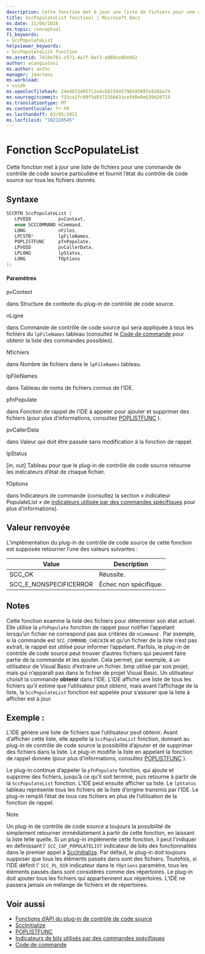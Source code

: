 ```yaml
---
description: Cette fonction met à jour une liste de fichiers pour une commande de contrôle de code source particulière et fournit l’état du contrôle de code source sur tous les fichiers donnés.
title: SccPopulateList fonction) | Microsoft Docs
ms.date: 11/04/2016
ms.topic: conceptual
f1_keywords:
- SccPopulateList
helpviewer_keywords:
- SccPopulateList function
ms.assetid: 7416e781-c571-4a7f-8af3-a089ce8be662
author: acangialosi
ms.author: anthc
manager: jmartens
ms.workload:
- vssdk
ms.openlocfilehash: 24ed033d05711e4c6815945796595897e926ba74
ms.sourcegitcommit: f33ca1fc99f5d9372166431cefd0e0e639d20719
ms.translationtype: MT
ms.contentlocale: fr-FR
ms.lasthandoff: 03/05/2021
ms.locfileid: "102220545"
---
```

# <a name="sccpopulatelist-function"></a>Fonction SccPopulateList
Cette fonction met à jour une liste de fichiers pour une commande de contrôle de code source particulière et fournit l’état du contrôle de code source sur tous les fichiers donnés.

## <a name="syntax"></a>Syntaxe

```cpp
SCCRTN SccPopulateList (
   LPVOID          pvContext,
   enum SCCCOMMAND nCommand,
   LONG            nFiles,
   LPCSTR*         lpFileNames,
   POPLISTFUNC     pfnPopulate,
   LPVOID          pvCallerData,
   LPLONG          lpStatus,
   LONG            fOptions
);
```

#### <a name="parameters"></a>Paramètres
 pvContext

dans Structure de contexte du plug-in de contrôle de code source.

 nLigne

dans Commande de contrôle de code source qui sera appliquée à tous les fichiers du `lpFileNames` tableau (consultez le [Code de commande](../extensibility/command-code-enumerator.md) pour obtenir la liste des commandes possibles).

 Nfichiers

dans Nombre de fichiers dans le `lpFileNames` tableau.

 lpFileNames

dans Tableau de noms de fichiers connus de l’IDE.

 pfnPopulate

dans Fonction de rappel de l’IDE à appeler pour ajouter et supprimer des fichiers (pour plus d’informations, consultez [POPLISTFUNC](../extensibility/poplistfunc.md) ).

 pvCallerData

dans Valeur qui doit être passée sans modification à la fonction de rappel.

 lpStatus

[in, out] Tableau pour que le plug-in de contrôle de code source retourne les indicateurs d’état de chaque fichier.

 fOptions

dans Indicateurs de commande (consultez la section « indicateur PopulateList » de [indicateurs utilisée par des commandes spécifiques](../extensibility/bitflags-used-by-specific-commands.md) pour plus d’informations).

## <a name="return-value"></a>Valeur renvoyée
 L’implémentation du plug-in de contrôle de code source de cette fonction est supposée retourner l’une des valeurs suivantes :

|Value|Description|
|-----------|-----------------|
|SCC_OK|Réussite.|
|SCC_E_NONSPECIFICERROR|Échec non spécifique.|

## <a name="remarks"></a>Notes
 Cette fonction examine la liste des fichiers pour déterminer son état actuel. Elle utilise la `pfnPopulate` fonction de rappel pour notifier l’appelant lorsqu’un fichier ne correspond pas aux critères de `nCommand` . Par exemple, si la commande est `SCC_COMMAND_CHECKIN` et qu’un fichier de la liste n’est pas extrait, le rappel est utilisé pour informer l’appelant. Parfois, le plug-in de contrôle de code source peut trouver d’autres fichiers qui peuvent faire partie de la commande et les ajouter. Cela permet, par exemple, à un utilisateur de Visual Basic d’extraire un fichier. bmp utilisé par son projet, mais qui n’apparaît pas dans le fichier de projet Visual Basic. Un utilisateur choisit la commande **obtenir** dans l’IDE. L’IDE affiche une liste de tous les fichiers qu’il estime que l’utilisateur peut obtenir, mais avant l’affichage de la liste, la `SccPopulateList` fonction est appelée pour s’assurer que la liste à afficher est à jour.

## <a name="example"></a>Exemple : 
 L’IDE génère une liste de fichiers que l’utilisateur peut obtenir. Avant d’afficher cette liste, elle appelle la `SccPopulateList` fonction, donnant au plug-in de contrôle de code source la possibilité d’ajouter et de supprimer des fichiers dans la liste. Le plug-in modifie la liste en appelant la fonction de rappel donnée (pour plus d’informations, consultez [POPLISTFUNC](../extensibility/poplistfunc.md) ).

 Le plug-in continue d’appeler la `pfnPopulate` fonction, qui ajoute et supprime des fichiers, jusqu’à ce qu’il soit terminé, puis retourne à partir de la `SccPopulateList` fonction. L’IDE peut ensuite afficher sa liste. Le `lpStatus` tableau représente tous les fichiers de la liste d’origine transmis par l’IDE. Le plug-in remplit l’état de tous ces fichiers en plus de l’utilisation de la fonction de rappel.

> [!NOTE]
> Un plug-in de contrôle de code source a toujours la possibilité de simplement retourner immédiatement à partir de cette fonction, en laissant la liste telle quelle. Si un plug-in implémente cette fonction, il peut l’indiquer en définissant l' `SCC_CAP_POPULATELIST` indicateur de bits des fonctionnalités dans le premier appel à [SccInitialize](../extensibility/sccinitialize-function.md). Par défaut, le plug-in doit toujours supposer que tous les éléments passés dans sont des fichiers. Toutefois, si l’IDE définit l' `SCC_PL_DIR` indicateur dans le `fOptions` paramètre, tous les éléments passés dans sont considérés comme des répertoires. Le plug-in doit ajouter tous les fichiers qui appartiennent aux répertoires. L’IDE ne passera jamais un mélange de fichiers et de répertoires.

## <a name="see-also"></a>Voir aussi
- [Fonctions d’API du plug-in de contrôle de code source](../extensibility/source-control-plug-in-api-functions.md)
- [SccInitialize](../extensibility/sccinitialize-function.md)
- [POPLISTFUNC](../extensibility/poplistfunc.md)
- [Indicateurs de bits utilisés par des commandes spécifiques](../extensibility/bitflags-used-by-specific-commands.md)
- [Code de commande](../extensibility/command-code-enumerator.md)

